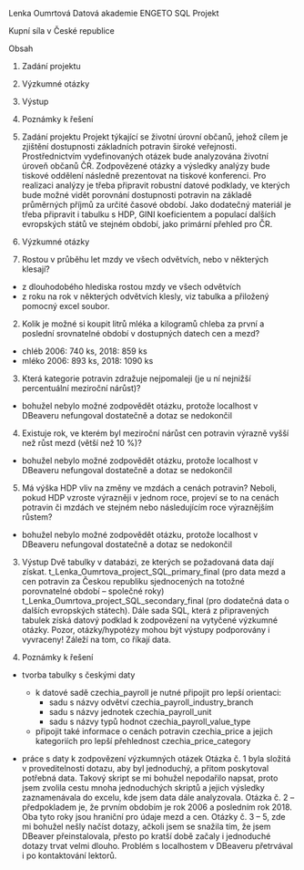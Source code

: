Lenka Oumrtová
Datová akademie ENGETO
SQL Projekt


Kupní síla v České republice

Obsah
1. Zadání projektu
2. Výzkumné otázky
3. Výstup
4. Poznámky k řešení

1. Zadání projektu
	Projekt týkající se životní úrovní občanů, jehož cílem je zjištění dostupnosti základních potravin široké veřejnosti. Prostřednictvím vydefinovaných otázek bude analyzována životní úroveň občanů ČR. Zodpovězené otázky a výsledky analýzy bude tiskové oddělení následně prezentovat na tiskové konferenci. Pro realizaci analýzy je třeba připravit robustní datové podklady, ve kterých bude možné vidět porovnání dostupnosti potravin na základě průměrných příjmů za určité časové období.
	Jako dodatečný materiál je třeba připravit i tabulku s HDP, GINI koeficientem a populací dalších evropských států ve stejném období, jako primární přehled pro ČR.

2. Výzkumné otázky
1. Rostou v průběhu let mzdy ve všech odvětvích, nebo v některých klesají?
- z dlouhodobého hlediska rostou mzdy ve všech odvětvích
- z roku na rok v některých odvětvích klesly, viz tabulka a přiložený pomocný excel soubor.

2. Kolik je možné si koupit litrů mléka a kilogramů chleba za první a poslední srovnatelné období v dostupných datech cen a mezd?
- chléb 2006: 740 ks, 2018: 859 ks
- mléko 2006: 893 ks, 2018: 1090 ks

3. Která kategorie potravin zdražuje nejpomaleji (je u ní nejnižší percentuální meziroční nárůst)?
- bohužel nebylo možné zodpovědět otázku, protože localhost v DBeaveru nefungoval dostatečně a dotaz se nedokončil

4. Existuje rok, ve kterém byl meziroční nárůst cen potravin výrazně vyšší než růst mezd (větší než 10 %)?
- bohužel nebylo možné zodpovědět otázku, protože localhost v DBeaveru nefungoval dostatečně a dotaz se nedokončil

5. Má výška HDP vliv na změny ve mzdách a cenách potravin? Neboli, pokud HDP vzroste výrazněji v jednom roce, projeví se to na cenách potravin či mzdách ve stejném nebo následujícím roce výraznějším růstem?
- bohužel nebylo možné zodpovědět otázku, protože localhost v DBeaveru nefungoval dostatečně a dotaz se nedokončil

3. Výstup
	Dvě tabulky v databázi, ze kterých se požadovaná data dají získat. t_Lenka_Oumrtova_project_SQL_primary_final (pro data mezd a cen potravin za Českou republiku sjednocených na totožné porovnatelné období – společné roky) 
t_Lenka_Oumrtova_project_SQL_secondary_final (pro dodatečná data o dalších evropských státech).
	Dále sada SQL, která z připravených tabulek získá datový podklad k zodpovězení na vytyčené výzkumné otázky. Pozor, otázky/hypotézy mohou být výstupy podporovány i vyvraceny! Záleží na tom, co říkají data.

4. Poznámky k řešení
- tvorba tabulky s českými daty
	- k datové sadě czechia_payroll je nutné připojit pro lepší orientaci:
		- sadu s názvy odvětví czechia_payroll_industry_branch
		- sadu s názvy jednotek czechia_payroll_unit
		- sadu s názvy typů hodnot czechia_payroll_value_type
	- připojit také informace o cenách potravin czechia_price a jejich kategoriích pro lepší 	přehlednost czechia_price_category

- práce s daty k zodpovězení výzkumných otázek
Otázka č. 1 byla složitá v proveditelnosti dotazu, aby byl jednoduchý, a přitom poskytoval potřebná data. Takový skript se mi bohužel nepodařilo napsat, proto jsem zvolila cestu mnoha jednoduchých skriptů a jejich výsledky zaznamenávala do excelu, kde jsem data dále analyzovala.
Otázka č. 2 – předpokladem je, že prvním obdobím je rok 2006 a posledním rok 2018. Oba tyto roky jsou hraniční pro údaje mezd a cen.
Otázky č. 3 – 5, zde mi bohužel nešly načíst dotazy, ačkoli jsem se snažila tím, že jsem DBeaver přeinstalovala, přesto po kratší době začaly i jednoduché dotazy trvat velmi dlouho.
Problém s localhostem v DBeaveru přetrvával i po kontaktování lektorů.

